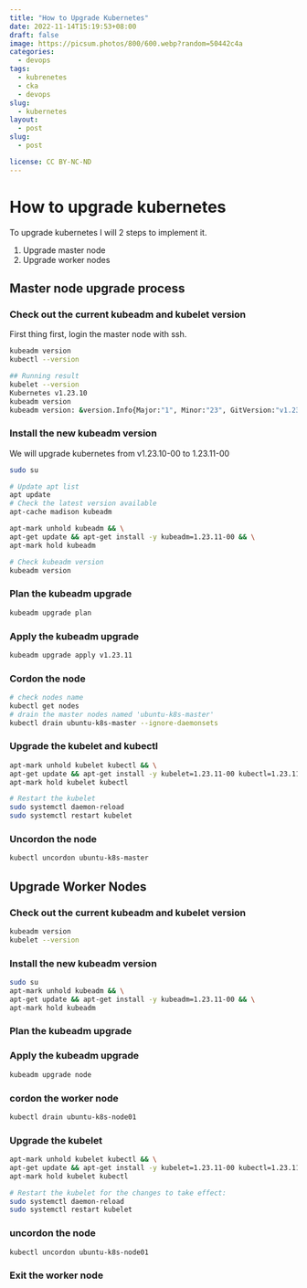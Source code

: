 ```yaml
---
title: "How to Upgrade Kubernetes"
date: 2022-11-14T15:19:53+08:00
draft: false
image: https://picsum.photos/800/600.webp?random=50442c4a
categories:
  - devops
tags:
  - kubrenetes
  - cka
  - devops
slug:
  - kubernetes
layout: 
  - post
slug: 
  - post

license: CC BY-NC-ND
---
```



# How to upgrade kubernetes
To upgrade kubernetes I will 2 steps to implement it. 
  1. Upgrade master node
  2. Upgrade worker nodes
## Master node upgrade process
### Check out the current kubeadm and kubelet version
First thing first, login the master node with ssh.

```bash
kubeadm version
kubectl --version

## Running result
kubelet --version
Kubernetes v1.23.10
kubeadm version
kubeadm version: &version.Info{Major:"1", Minor:"23", GitVersion:"v1.23.10", GitCommit:"7e54d50d3012cf3389e43b096ba35300f36e0817", GitTreeState:"clean", BuildDate:"2022-08-17T18:31:47Z", GoVersion:"go1.17.13", Compiler:"gc", Platform:"linux/amd64"}
```
### Install the new kubeadm version
We will upgrade kubernetes from v1.23.10-00 to  1.23.11-00
```bash
sudo su

# Update apt list
apt update
# Check the latest version available 
apt-cache madison kubeadm

apt-mark unhold kubeadm && \
apt-get update && apt-get install -y kubeadm=1.23.11-00 && \
apt-mark hold kubeadm

# Check kubeadm version
kubeadm version
```


### Plan the kubeadm upgrade
```bash
kubeadm upgrade plan
```

### Apply the kubeadm upgrade

```bash
kubeadm upgrade apply v1.23.11
```

### Cordon the node

```bash
# check nodes name
kubectl get nodes
# drain the master nodes named 'ubuntu-k8s-master'
kubectl drain ubuntu-k8s-master --ignore-daemonsets


```

### Upgrade the kubelet and kubectl
```bash
apt-mark unhold kubelet kubectl && \
apt-get update && apt-get install -y kubelet=1.23.11-00 kubectl=1.23.11-00 && \
apt-mark hold kubelet kubectl

# Restart the kubelet
sudo systemctl daemon-reload
sudo systemctl restart kubelet
```

### Uncordon the node
```bash
kubectl uncordon ubuntu-k8s-master
```


## Upgrade Worker Nodes

### Check out the current kubeadm and kubelet version

```bash
kubeadm version
kubelet --version

```


### Install the new kubeadm version

```bash
sudo su
apt-mark unhold kubeadm && \
apt-get update && apt-get install -y kubeadm=1.23.11-00 && \
apt-mark hold kubeadm
```

### Plan the kubeadm upgrade


### Apply the kubeadm upgrade

```bash 
kubeadm upgrade node
```

### cordon the worker node

```bash
kubectl drain ubuntu-k8s-node01
```

### Upgrade the kubelet
```bash
apt-mark unhold kubelet kubectl && \
apt-get update && apt-get install -y kubelet=1.23.11-00 kubectl=1.23.11-00 && \
apt-mark hold kubelet kubectl

# Restart the kubelet for the changes to take effect:
sudo systemctl daemon-reload
sudo systemctl restart kubelet
```

### uncordon the node
```bash
kubectl uncordon ubuntu-k8s-node01
```

### Exit the worker node

